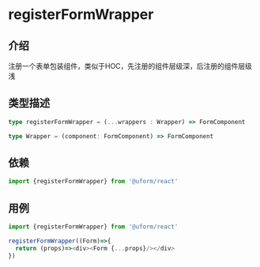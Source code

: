 # registerFormWrapper

## 介绍

注册一个表单包装组件，类似于HOC，先注册的组件层级深，后注册的组件层级浅

## 类型描述

```typescript
type registerFormWrapper = (...wrappers : Wrapper) => FormComponent 

type Wrapper = (component: FormComponent) => FormComponent
```

## 依赖

```javascript
import {registerFormWrapper} from '@uform/react'
```

## 用例

```javascript
import {registerFormWrapper} from '@uform/react'

registerFormWrapper((Form)=>{
  return (props)=><div><Form {...props}/></div>
})
```
